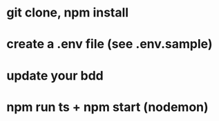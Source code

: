 # git clone, npm install

# create a .env file (see .env.sample)

# update your bdd

# npm run ts + npm start (nodemon)
